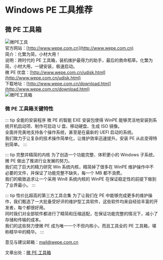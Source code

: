 # Windows PE 工具推荐
## 微 PE 工具箱
![微PE工具](http://www.wepe.com.cn/img/LOGO_WEPE.png)  
官方网站：[http://www.wepe.com.cn](http://www.wepe.com.cn)  
简介：化繁为简，小材大用！  
说明：跨时代的 PE 工具箱，装机维护最得力的助手，最后的救命稻草。化繁为简，小材大用，一键安装，极速启动。  
微 PE 优盘：[http://www.wepe.com.cn/udisk.html](http://www.wepe.com.cn/udisk.html)  
下载地址：[http://www.wepe.com.cn/download.html](http://www.wepe.com.cn/download.html)  
![微PE工具箱](http://www.wepe.com.cn/images/download/u22.png)  
### 微 PE 工具箱关键特性
::: tip 全能的安装程序
微 PE 的智能 EXE 安装包使得 WinPE 能够灵活地安装到系统开机启动项、制作可启动 U 盘、移动硬盘、生成 ISO 镜像。  
全面并完美地支持各个操作系统，甚至是在最新的 UEFI 启动的系统。  
我们致力于让复杂的技术操作简单化，让维护效率迅速提升。安装 PE 从此变得特别简单。
:::

::: tip 完整并精简的内核
为了创造一个功能完整、体积更小的 Windows 子系统，微 PE 做出了推进行业发展的努力。  
我们花了巨大的精力研究 Win 系统内核，精简掉了很多在 WinPE 维护操作中不必要的文件，并保证了功能完整不缺失，每一个 MB 都不浪费。  
我们的极致追求让一个采用 Win8 系统内核的 WinPE 在保证稳定性的前提下做到了业界最小。
:::

::: tip 性价比超高的第三方工具合集
为了让我们在 PE 中能够完成更多的维护操作，我们甄选了一大批备受好评的维护型工具软件，这些软件均来自经验丰富的开发者，每个都很好用。  
同时我们对全部软件都进行了精简和压缩适配，在保证功能完整的情况下，减小了存储和传输的成本。  
我们的这些努力使微 PE 成为唯一一个不但内核小，而且工具全的 PE 工具箱，堪称精华中的精华。
:::

意见与建议邮箱：[mail@wepe.com.cn](mailto:mail@wepe.com.cn)

文章出处：[微 PE 工具箱](http://www.wepe.com.cn)
